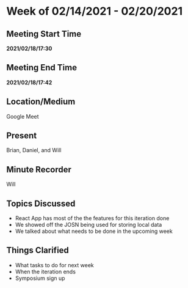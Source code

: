 # Week of 02/14/2021 - 02/20/2021

## Meeting Start Time

**2021/02/18/17:30**

## Meeting End Time

**2021/02/18/17:42**

## Location/Medium

Google Meet

## Present

Brian, Daniel, and Will

## Minute Recorder

Will

## Topics Discussed

- React App has most of the the features for this iteration done
- We showed off the JOSN being used for storing local data
- We talked about what needs to be done in the upcoming week

## Things Clarified

- What tasks to do for next week
- When the iteration ends
- Symposium sign up
